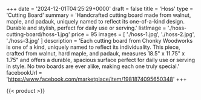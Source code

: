 +++
date = '2024-12-01T04:25:29+0000'
draft = false
title = 'Hoss'
type = 'Cutting Board'
summary = 'Handcrafted cutting board made from walnut, maple, and padauk, uniquely named to reflect its one-of-a-kind design. Durable and stylish, perfect for daily use or serving.'
listImage = './hoss-cutting-board/hoss-1.jpg'
price = 95
images = [
    './hoss-1.jpg',
    './hoss-2.jpg',
    './hoss-3.jpg'
]
description = 'Each cutting board from Chonky Woodworks is one of a kind, uniquely named to reflect its individuality. This piece, crafted from walnut, hard maple, and padauk, measures 18.5" x 11.75" x 1.75" and offers a durable, spacious surface perfect for daily use or serving in style. No two boards are ever alike, making each one truly special.'
facebookUrl = 'https://www.facebook.com/marketplace/item/1981874095650348'
+++

{{< product >}}